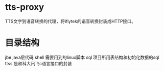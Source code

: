 # tts-proxy
TTS文字到语音转换的代理，将iflytek的语音转换封装成HTTP接口。

# 目录结构
  jbe java层代码
  shell 需要用到的linux脚本
  sql 项目所用表结构和初始化数据的sql
  ttss 是和科大讯飞c语言接口的封装
